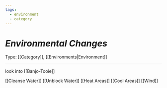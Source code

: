 ```yaml
---
tags:
  - environment
  - category
---
```

# _Environmental Changes_

Type: [[Category]], [[Environments|Environment]]

----

look into [[Banjo-Tooie]]


[[Cleanse Water]]
[[Unblock Water]]
[[Heat Areas]]
[[Cool Areas]]
[[Wind]]

